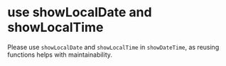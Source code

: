 # use showLocalDate and showLocalTime

Please use `showLocalDate` and `showLocalTime` in `showDateTime`, as reusing functions helps with maintainability.
